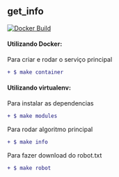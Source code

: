 ## get_info
 [![Docker Build](https://img.shields.io/docker/build/pierrezemb/gostatic.svg?style=plastic)](https://hub.docker.com/r/gfreire)
#### Utilizando Docker:
Para criar e rodar o serviço principal
```diff
+ $ make container
```
#### Utilizando virtualenv:
Para instalar as dependencias
```diff
+ $ make modules
```
Para rodar algoritmo principal 
```diff
+ $ make info
```
Para fazer download do robot.txt
```diff
+ $ make robot
```